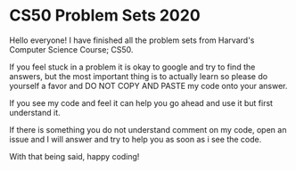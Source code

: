 # CS50 Problem Sets 2020

Hello everyone! I have finished all the problem sets from Harvard's Computer Science Course; CS50.

If you feel stuck in a problem it is okay to google and try to find the answers, but the most important thing is to actually learn so please do yourself a favor and DO NOT COPY AND PASTE my code onto your answer.

If you see my code and feel it can help you go ahead and use it but first understand it. 

If there is something you do not understand comment on my code, open an issue and I will answer and try to help you as soon as i see the code.

With that being said, happy coding!
